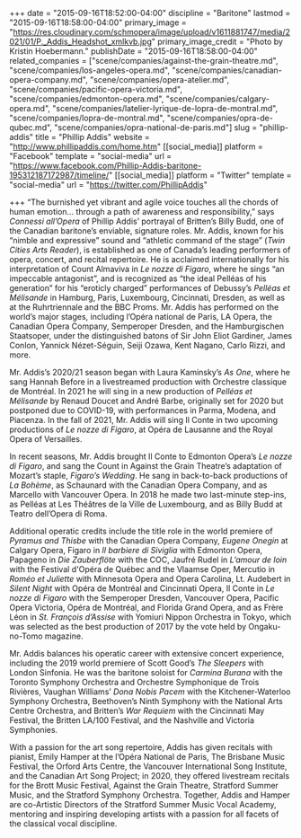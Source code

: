 +++
date = "2015-09-16T18:52:00-04:00"
discipline = "Baritone"
lastmod = "2015-09-16T18:58:00-04:00"
primary_image = "https://res.cloudinary.com/schmopera/image/upload/v1611881747/media/2021/01/P._Addis_Headshot_xmlkvb.jpg"
primary_image_credit = "Photo by Kristin Hoebermann."
publishDate = "2015-09-16T18:58:00-04:00"
related_companies = ["scene/companies/against-the-grain-theatre.md", "scene/companies/los-angeles-opera.md", "scene/companies/canadian-opera-company.md", "scene/companies/opera-atelier.md", "scene/companies/pacific-opera-victoria.md", "scene/companies/edmonton-opera.md", "scene/companies/calgary-opera.md", "scene/companies/latelier-lyrique-de-lopra-de-montral.md", "scene/companies/lopra-de-montral.md", "scene/companies/opra-de-qubec.md", "scene/companies/opra-national-de-paris.md"]
slug = "phillip-addis"
title = "Phillip Addis"
website = "http://www.phillipaddis.com/home.htm"
[[social_media]]
platform = "Facebook"
template = "social-media"
url = "https://www.facebook.com/Phillip-Addis-baritone-195312187172987/timeline/"
[[social_media]]
platform = "Twitter"
template = "social-media"
url = "https://twitter.com/PhillipAddis"

+++
“The burnished yet vibrant and agile voice touches all the chords of human emotion… through a path of awareness and responsibility,” says _Connessi all’Opera_ of Phillip Addis’ portrayal of Britten’s Billy Budd, one of the Canadian baritone’s enviable, signature roles. Mr. Addis, known for his “nimble and expressive” sound and “athletic command of the stage” (_Twin Cities Arts Reader_), is established as one of Canada’s leading performers of opera, concert, and recital repertoire. He is acclaimed internationally for his interpretation of Count Almaviva in _Le nozze di Figaro_, where he sings “an impeccable antagonist”, and is recognized as “the ideal Pelléas of his generation” for his “eroticly charged” performances of Debussy’s _Pelléas et Mélisande_ in Hamburg, Paris, Luxembourg, Cincinnati, Dresden, as well as at the Ruhrtriennale and the BBC Proms. Mr. Addis has performed on the world’s major stages, including l’Opéra national de Paris, LA Opera, the Canadian Opera Company, Semperoper Dresden, and the Hamburgischen Staatsoper, under the distinguished batons of Sir John Eliot Gardiner, James Conlon, Yannick Nézet-Séguin, Seiji Ozawa, Kent Nagano, Carlo Rizzi, and more.

Mr. Addis’s 2020/21 season began with Laura Kaminsky’s _As One_, where he sang Hannah Before in a livestreamed production with Orchestre classique de Montréal. In 2021 he will sing in a new production of _Pelléas et Mélisande_ by Renaud Doucet and André Barbe, originally set for 2020 but postponed due to COVID-19, with performances in Parma, Modena, and Piacenza. In the fall of 2021, Mr. Addis will sing Il Conte in two upcoming productions of _Le nozze di Figaro_, at Opéra de Lausanne and the Royal Opera of Versailles.

In recent seasons, Mr. Addis brought Il Conte to Edmonton Opera’s _Le nozze di Figaro_, and sang the Count in Against the Grain Theatre’s adaptation of Mozart’s staple, _Figaro’s Wedding_. He sang in back-to-back productions of _La Bohème_, as Schaunard with the Canadian Opera Company, and as Marcello with Vancouver Opera. In 2018 he made two last-minute step-ins, as Pelléas at Les Théâtres de la Ville de Luxembourg, and as Billy Budd at Teatro dell’Opera di Roma.

Additional operatic credits include the title role in the world premiere of _Pyramus and Thisbe_ with the Canadian Opera Company, _Eugene Onegin_ at Calgary Opera, Figaro in _Il barbiere di Siviglia_ with Edmonton Opera, Papageno in _Die Zauberflöte_ with the COC, Jaufré Rudel in _L’amour de loin_ with the Festival d'Opéra de Québec and the Vlaamse Oper, Mercutio in _Roméo et Juliette_ with Minnesota Opera and Opera Carolina, Lt. Audebert in _Silent Night_ with Opéra de Montréal and Cincinnati Opera, Il Conte in _Le nozze di Figaro_ with the Semperoper Dresden, Vancouver Opera, Pacific Opera Victoria, Opéra de Montréal, and Florida Grand Opera, and as Frère Léon in _St. François d’Assise_ with Yomiuri Nippon Orchestra in Tokyo, which was selected as the best production of 2017 by the vote held by Ongaku-no-Tomo magazine.

Mr. Addis balances his operatic career with extensive concert experience, including the 2019 world premiere of Scott Good’s _The Sleepers_ with London Sinfonia. He was the baritone soloist for _Carmina Burana_ with the Toronto Symphony Orchestra and Orchestre Symphonique de Trois Rivières, Vaughan Williams’ _Dona Nobis Pacem_ with the Kitchener-Waterloo Symphony Orchestra, Beethoven’s Ninth Symphony with the National Arts Centre Orchestra, and Britten’s _War Requiem_ with the Cincinnati May Festival, the Britten LA/100 Festival, and the Nashville and Victoria Symphonies.

With a passion for the art song repertoire, Addis has given recitals with pianist, Emily Hamper at the l’Opéra National de Paris, The Brisbane Music Festival, the Orford Arts Centre, the Vancouver International Song Institute, and the Canadian Art Song Project; in 2020, they offered livestream recitals for the Brott Music Festival, Against the Grain Theatre, Stratford Summer Music, and the Stratford Symphony Orchestra. Together, Addis and Hamper are co-Artistic Directors of the Stratford Summer Music Vocal Academy, mentoring and inspiring developing artists with a passion for all facets of the classical vocal discipline.
